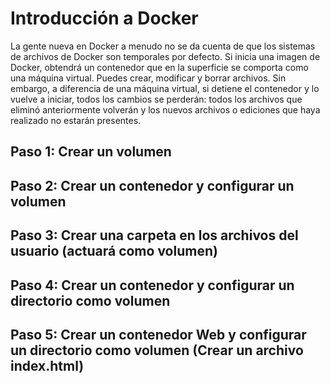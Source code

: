 # Introducción a Docker
La gente nueva en Docker a menudo no se da cuenta de que los sistemas de archivos de Docker son temporales por defecto. Si inicia una imagen de Docker, obtendrá un contenedor que en la superficie se comporta como una máquina virtual. Puedes crear, modificar y borrar archivos. Sin embargo, a diferencia de una máquina virtual, si detiene el contenedor y lo vuelve a iniciar, todos los cambios se perderán: todos los archivos que eliminó anteriormente volverán y los nuevos archivos o ediciones que haya realizado no estarán presentes.

## Paso 1: Crear un volumen
## Paso 2: Crear un contenedor y configurar un volumen
## Paso 3: Crear una carpeta en los archivos del usuario (actuará como volumen)
## Paso 4: Crear un contenedor y configurar un directorio como volumen
## Paso 5: Crear un contenedor Web y configurar un directorio como volumen (Crear un archivo index.html)